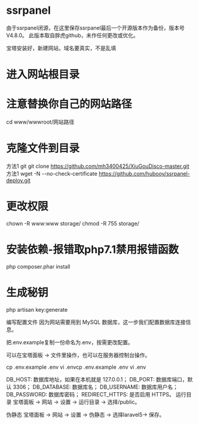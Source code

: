 # ssrpanel
由于ssrpanel闭源，在这里保存ssrpanel最后一个开源版本作为备份，版本号V4.8.0。
此版本取自胖虎github，未作任何更改或优化。

宝塔安装好，新建网站，域名要真实，不是乱填
# 进入网站根目录


# 注意替换你自己的网站路径
cd www/wwwroot/网站路径

# 克隆文件到目录
方法1
git git clone https://github.com/mh3400425/XiuGouDisco-master.git
方法1
wget -N --no-check-certificate https://github.com/hubooy/ssrpanel-deploy.git

# 更改权限
chown -R www:www storage/
chmod -R 755 storage/

# 安装依赖-报错取php7.1禁用报错函数
php composer.phar install
# 生成秘钥
php artisan key:generate

编写配置文件
因为网站需要用到 MySQL 数据库，这一步我们配置数据库连接信息。

把.env.example复制一份命名为.env，按需更改配置。

可以在宝塔面板 -> 文件里操作，也可以在服务器控制台操作。

cp .env.example .env
vi .envcp .env.example .env
vi .env
 
DB_HOST: 数据库地址，如果在本机就是 127.0.0.1；
DB_PORT: 数据库端口，默认 3306；
DB_DATABASE: 数据库名；
DB_USERNAME: 数据库用户名；
DB_PASSWORD: 数据库密码；
REDIRECT_HTTPS: 是否启用 HTTPS。
运行目录
宝塔面板 -> 网站 -> 设置 -> 运行目录 -> 选择/public。

伪静态
宝塔面板 -> 网站 -> 设置 -> 伪静态 -> 选择laravel5-> 保存。
